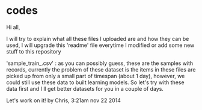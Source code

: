 codes
=====
Hi all,

I will try to explain what all these files I uploaded are and how they can be used, I will upgrade this 'readme' file everytime I modified or add some new stuff to this repository

>>>>>>>>>>>>>>>>>>>>>>>>>>>>>>
'sample_train_<size>.csv' : as you can possibly guess, these are the samples with <size> records, currently the problem of these dataset is the items in these files are picked up from only a small part of timespan (about 1 day), however, we could still use these data to built learning models. So let's try with these data first and I ll get better datasets for you in a couple of days.

Let's work on it!
by Chris, 3:21am nov 22 2014
